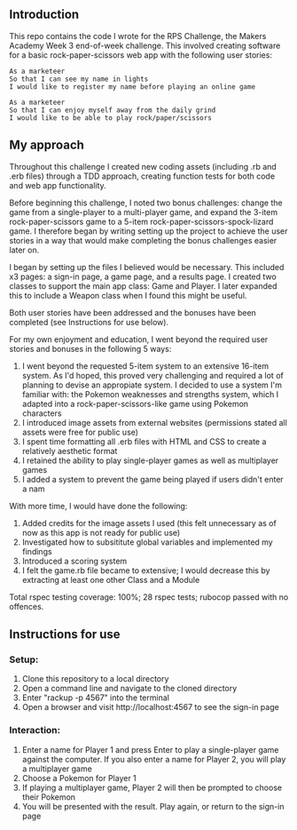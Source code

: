 Introduction
---------
This repo contains the code I wrote for the RPS Challenge, the Makers Academy Week 3 end-of-week challenge. This involved creating software for a basic rock-paper-scissors web app with the following user stories:
```
As a marketeer
So that I can see my name in lights
I would like to register my name before playing an online game

As a marketeer
So that I can enjoy myself away from the daily grind
I would like to be able to play rock/paper/scissors
```

My approach
---------
Throughout this challenge I created new coding assets (including .rb and .erb files) through a TDD approach, creating function tests for both code and web app functionality.

Before beginning this challenge, I noted two bonus challenges: change the game from a single-player to a multi-player game, and expand the 3-item rock-paper-scissors game to a 5-item rock-paper-scissors-spock-lizard game. I therefore began by writing setting up the project to achieve the user stories in a way that would make completing the bonus challenges easier later on.

I began by setting up the files I believed would be necessary. This included x3 pages: a sign-in page, a game page, and a results page. I created two classes to support the main app class: Game and Player. I later expanded this to include a Weapon class when I found this might be useful.

Both user stories have been addressed and the bonuses have been completed (see Instructions for use below).

For my own enjoyment and education, I went beyond the required user stories and bonuses in the following 5 ways:
1) I went beyond the requested 5-item system to an extensive 16-item system. As I'd hoped, this proved very challenging and required a lot of planning to devise an appropiate system. I decided to use a system I'm familiar with: the Pokemon weaknesses and strengths system, which I adapted into a rock-paper-scissors-like game using Pokemon characters
2) I introduced image assets from external websites (permissions stated all assets were free for public use)
3) I spent time formatting all .erb files with HTML and CSS to create a relatively aesthetic format
4) I retained the ability to play single-player games as well as multiplayer games
5) I added a system to prevent the game being played if users didn't enter a nam

With more time, I would have done the following:
1) Added credits for the image assets I used (this felt unnecessary as of now as this app is not ready for public use)
2) Investigated how to subsititute global variables and implemented my findings
3) Introduced a scoring system
4) I felt the game.rb file became to extensive; I would decrease this by extracting at least one other Class and a Module

Total rspec testing coverage: 100%; 28 rspec tests; rubocop passed with no offences.



Instructions for use
---------
### Setup:
1) Clone this repository to a local directory
2) Open a command line and navigate to the cloned directory
3) Enter "rackup -p 4567" into the terminal
4) Open a browser and visit http://localhost:4567 to see the sign-in page

### Interaction:
1) Enter a name for Player 1 and press Enter to play a single-player game against the computer. If you also enter a name for Player 2, you will play a multiplayer game
2) Choose a Pokemon for Player 1
3) If playing a multiplayer game, Player 2 will then be prompted to choose their Pokemon
4) You will be presented with the result. Play again, or return to the sign-in page
